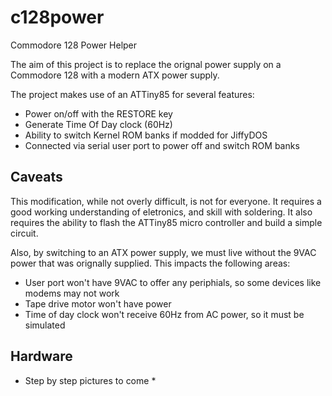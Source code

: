 c128power
=========

Commodore 128 Power Helper

The aim of this project is to replace the orignal power supply
on a Commodore 128 with a modern ATX power supply.

The project makes use of an ATTiny85 for several features:

- Power on/off with the RESTORE key
- Generate Time Of Day clock (60Hz)
- Ability to switch Kernel ROM banks if modded for JiffyDOS
- Connected via serial user port to power off and switch ROM banks


Caveats
-------

This modification, while not overly difficult, is not for everyone.
It requires a good working understanding of eletronics, and skill 
with soldering.  It also requires the ability to flash the ATTiny85 
micro controller and build a simple circuit.

Also, by switching to an ATX power supply, we must live without the 9VAC
power that was orignally supplied.  This impacts the following areas:

- User port won't have 9VAC to offer any periphials, so some devices
  like modems may not work
- Tape drive motor won't have power
- Time of day clock won't receive 60Hz from AC power, so it must be 
  simulated


Hardware
--------

* Step by step pictures to come *


